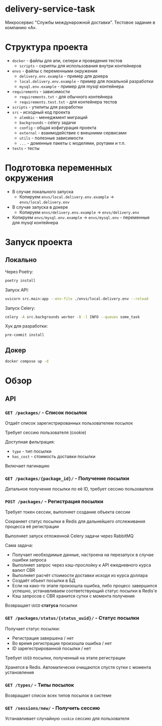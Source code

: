 # delivery-service-task
Микросервис "Службы междунарожной доставки". Тестовое задание в компанию «A».

# Структура проекта
- `docker` - файлы для апи, селери и проведения тестов
  - `scripts` - скрипты для использования внутри контейнеров
- `envs` - файлы с переменными окружения
  - `delivery.env.example` - пример для докера
  - `local.delivery.env.example` - пример для локальной разработки
  - `mysql.env.example` - пример для mysql контейнера
- `requirements` - зависимости
  - `requirements.txt` - для обычного контейнера
  - `requirements.test.txt` - для контейнера тестов
- `scripts` - утилиты для разработки
- `src` - исходный код проекта
  - `alembic` - менеджмент миграций
  - `backgrounds` - celery задачи
  - `config` - общая кофигурация проекта
  - `external` - взаимодействие с внешними сервисами
  - `utils` - полезные зависимости
  - `...` - доменные пакеты с моделями, роутами и т.п.
- `tests` - тесты

# Подготовка переменных окружения
- В случае локального запуска
  - Копируем `envs/local.delivery.env.example` -> `envs/local.delivery.env`
- В случае запуска в докере
  - Копируем `envs/delivery.env.example` -> `envs/delivery.env`
- Копируем `envs/mysql.env.example` -> `envs/mysql.env` - переменные для mysql контейнера

# Запуск проекта
## Локально

Через Poetry:
```bash
poetry install
```

Запуск API:
```bash
uvicorn src.main:app --env-file ./envs/local.delivery.env --reload
```

Запуск Celery:
```bash
celery -A src.backgrounds worker -B -l INFO --queues some_task
```

Хук для разработки:
```bash
pre-commit install
```

## Докер
```bash
docker compose up -d
```

# Обзор
## API

### `GET /packages/` - Список посылок
Отдаёт список зарегистрированных пользователем посылок

Требует сессию пользователя (cookie)

Доступная фильтрация:
- `type` - тип посылки
- `has_cost` - стоимость доставки посылки

Включает пагинацию

### `GET /packages/{package_id}/` - Получение посылки
Детальное получение посылки по её ID,
требует сессию пользователя

### `POST /packages/` - Регистрация посылки
Требует токен сессии, выполняет создание объекта сессии

Сохраняет статус посылки в Redis для
дальнейшего отслеживания процесса её регистрации

Выполняет запуск отложенной Celery задачи через RabbitMQ

Сама задача:
- Получает необходимые данные, настроена
на перезапуск в случае ошибки запроса
- Выполняет запрос через кэш-прослойку к API ежедневного
курса валют CBR
- Выполняет расчёт стоимости доставки исходя из курса
доллара
- Создаёт объект посылки в БД
- Если на како-то этапе произошла ошибка, либо
процесс завершился успешно, устанавливаем соответствующий
статус посылки в Redis'е
- Кэш запросов с CBR хранится сутки с момента получения

Возвращает `UUID` **статуса** посылки

### `GET /packages/status/{status_uuid}/` - Статус посылки
Получает статус посылки:
- Регистрация завершена / нет
- Во время регистрации произошла ошибка / нет
- ID зарегестрированной посылки / нет

Требует `UUID` посылки, полученный на этапе регистрации

Хранятся в Redis. Автоматически очищаются спустя
сутки с момента установления

### `GET /types/` - Типы посылок
Возвращает список всех типов посылок в системе

### `GET /sessions/new/` - Получить сессию
Устанавливает случайную `cookie` сессию
для пользователя
